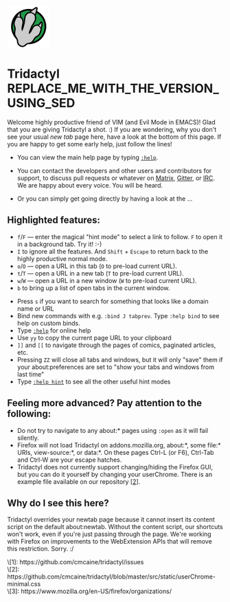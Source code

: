 ![Tridactyl logo](logo/Tridactyl_100px.png)

# Tridactyl REPLACE_ME_WITH_THE_VERSION_USING_SED

Welcome highly productive friend of VIM (and Evil Mode in EMACS)! Glad that you are giving Tridactyl a shot. :) If you are wondering, why you don't see your usual *new tab* page here, have a look at the bottom of this page. If you are happy to get some early help, just follow the lines!

- You can view the main help page by typing [`:help`][help].

- You can contact the developers and other users and contributors for support, to discuss pull requests or whatever on [Matrix][matrix-link], [Gitter][gitter-link], or [IRC][freenode-link]. We are happy about every voice. You will be heard.

- Or you can simply get going directly by having a look at the ...

## Highlighted features:

- `f`/`F` — enter the magical "hint mode" to select a link to follow. `F` to open it in a background tab. Try it! :-)
- `I` to ignore all the features. And `Shift` + `Escape` to return back to the highly productive normal mode.
- `o`/`O` — open a URL in this tab (`O` to pre-load current URL).
- `t`/`T` — open a URL in a new tab (`T` to pre-load current URL).
- `w`/`W` — open a URL in a new window (`W` to pre-load current URL).
- `b` to bring up a list of open tabs in the current window.
<!-- TODO: TO BE CONTINUED HERE -->
- Press `s` if you want to search for something that looks like a domain name or URL
- Bind new commands with e.g. `:bind J tabprev`. Type `:help bind` to see help on custom binds.
- Type [`:help`][help] for online help
- Use `yy` to copy the current page URL to your clipboard
- `]]` and `[[` to navigate through the pages of comics, paginated articles, etc.
- Pressing `ZZ` will close all tabs and windows, but it will only "save" them if your about:preferences are set to "show your tabs and windows from last time"
- Type [`:help hint`][help-hint] to see all the other useful hint modes

## Feeling more advanced? Pay attention to the following:

- Do not try to navigate to any about:\* pages using `:open` as it will fail silently.
- Firefox will not load Tridactyl on addons.mozilla.org, about:\*, some file:\* URIs, view-source:\*, or data:\*. On these pages Ctrl-L (or F6), Ctrl-Tab and Ctrl-W are your escape hatches.
- Tridactyl does not currently support changing/hiding the Firefox GUI, but you can do it yourself by changing your userChrome. There is an example file available on our repository [[2]].

## Why do I see this here?

Tridactyl overrides your newtab page because it cannot insert its content script on the default about:newtab. Without the content script, our shortcuts won't work, even if you're just passing through the page. We're working with Firefox on improvements to the WebExtension APIs that will remove this restriction. Sorry. :/


[1]: https://github.com/cmcaine/tridactyl/issues
[2]: https://github.com/cmcaine/tridactyl/blob/master/src/static/userChrome-minimal.css
[3]: https://www.mozilla.org/en-US/firefox/organizations/

<div class="align-left">
\[1]: https://github.com/cmcaine/tridactyl/issues<br />
\[2]: https://github.com/cmcaine/tridactyl/blob/master/src/static/userChrome-minimal.css<br />
\[3]: https://www.mozilla.org/en-US/firefox/organizations/<br />
</div>

[help]: /static/docs/modules/_excmds_.html
[help-hint]: /static/docs/modules/_excmds_.html#hint
[gitter-badge]: /static/badges/gitter-badge.svg
[gitter-link]: https://gitter.im/tridactyl/Lobby
[freenode-badge]: /static/badges/freenode-badge.svg
[freenode-link]: ircs://chat.freenode.net/tridactyl
[matrix-badge]: https://matrix.to/img/matrix-badge.svg
[matrix-link]: https://riot.im/app/#/room/#tridactyl:matrix.org
